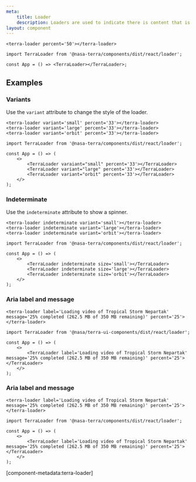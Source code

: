 ```yaml
---
meta:
    title: Loader
    description: Loaders are used to indicate there is content that is loading.
layout: component
---
```


```html:preview
<terra-loader percent='50'></terra-loader>
```

```jsx:react
import TerraLoader from '@nasa-terra/components/dist/react/loader';

const App = () => <TerraLoader></TerraLoader>;
```

## Examples

### Variants

Use the `variant` attribute to change the style of the loader.

```html:preview
<terra-loader variant='small' percent='33'></terra-loader>
<terra-loader variant='large' percent='33'></terra-loader>
<terra-loader variant='orbit' percent='33'></terra-loader>
```

```jsx:react
import TerraLoader from '@nasa-terra/components/dist/react/loader';

const App = () => (
    <>
        <TerraLoader varaiant="small" percent='33'></TerraLoader>
        <TerraLoader variant="large" percent='33'></TerraLoader>
        <TerraLoader variant="orbit" percent='33'></TerraLoader>
    </>
);
```

### Indeterminate

Use the `indeterminate` attribute to show a spinner.

```html:preview
<terra-loader indeterminate variant='small'></terra-loader>
<terra-loader indeterminate variant='large'></terra-loader>
<terra-loader indeterminate variant='orbit'></terra-loader>
```

```jsx:react
import TerraLoader from '@nasa-terra/components/dist/react/loader';

const App = () => (
    <>
        <TerraLoader indeterminate size='small'></TerraLoader>
        <TerraLoader indeterminate size='large'></TerraLoader>
        <TerraLoader indeterminate size='orbit'></TerraLoader>
    </>
);
```

### Aria label and message

```html:preview
<terra-loader label='Loading video of Tropical Storm Nepartak' message='25% completed (262.5 MB of 350 MB remaining)' percent='25'></terra-loader>
```

```jsx:react
import TerraLoader from '@nasa/terra-ui-components/dist/react/loader';

const App = () => (
    <>
        <TerraLoader label='Loading video of Tropical Storm Nepartak' message='25% completed (262.5 MB of 350 MB remaining)' percent='25'></TerraLoader>
    </>
);
```

### Aria label and message

```html:preview
<terra-loader label='Loading video of Tropical Storm Nepartak' message='25% completed (262.5 MB of 350 MB remaining)' percent='25'></terra-loader>
```

```jsx:react
import TerraLoader from '@nasa-terra/components/dist/react/loader';

const App = () => (
    <>
        <TerraLoader label='Loading video of Tropical Storm Nepartak' message='25% completed (262.5 MB of 350 MB remaining)' percent='25'></TerraLoader>
    </>
);
```

[component-metadata:terra-loader]
